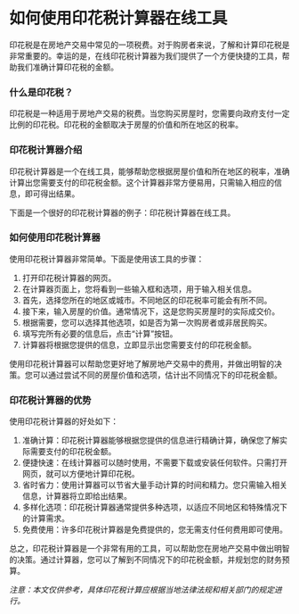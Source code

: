 如何使用印花税计算器在线工具
==============

印花税是在房地产交易中常见的一项税费。对于购房者来说，了解和计算印花税是非常重要的。幸运的是，在线印花税计算器为我们提供了一个方便快捷的工具，帮助我们准确计算印花税的金额。

### 什么是印花税？

印花税是一种适用于房地产交易的税费。当您购买房屋时，您需要向政府支付一定比例的印花税。印花税的金额取决于房屋的价值和所在地区的税率。

### 印花税计算器介绍

印花税计算器是一个在线工具，能够帮助您根据房屋价值和所在地区的税率，准确计算出您需要支付的印花税金额。这个计算器非常方便易用，只需输入相应的信息，即可得出结果。

下面是一个很好的印花税计算器的例子：印花税计算器在线工具。

### 如何使用印花税计算器

使用印花税计算器非常简单。下面是使用该工具的步骤：

1. 打开印花税计算器的网页。
2. 在计算器页面上，您将看到一些输入框和选项，用于输入相关信息。
3. 首先，选择您所在的地区或城市。不同地区的印花税率可能会有所不同。
4. 接下来，输入房屋的价值。通常情况下，这是您购买房屋时的实际成交价。
5. 根据需要，您可以选择其他选项，如是否为第一次购房者或非居民购买。
6. 填写完所有必要的信息后，点击“计算”按钮。
7. 计算器将根据您提供的信息，立即显示出您需要支付的印花税金额。

使用印花税计算器可以帮助您更好地了解房地产交易中的费用，并做出明智的决策。您可以通过尝试不同的房屋价值和选项，估计出不同情况下的印花税金额。

### 印花税计算器的优势

使用印花税计算器的好处如下：

1. 准确计算：印花税计算器能够根据您提供的信息进行精确计算，确保您了解实际需要支付的印花税金额。
2. 便捷快速：在线计算器可以随时使用，不需要下载或安装任何软件。只需打开网页，就可以方便地计算印花税。
3. 省时省力：使用计算器可以节省大量手动计算的时间和精力。您只需输入相关信息，计算器将立即给出结果。
4. 多样化选项：印花税计算器通常提供多种选项，以适应不同地区和特殊情况下的计算需求。
5. 免费使用：许多印花税计算器是免费提供的，您无需支付任何费用即可使用。

总之，印花税计算器是一个非常有用的工具，可以帮助您在房地产交易中做出明智的决策。通过计算器，您可以了解到不同情况下的印花税金额，并规划您的财务预算。

*注意：本文仅供参考，具体印花税计算应根据当地法律法规和相关部门的规定进行。*